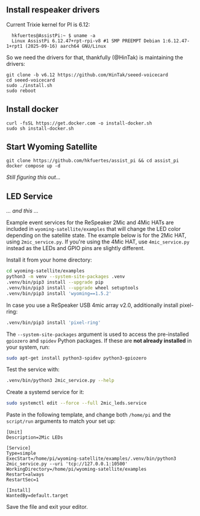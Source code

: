 ## Install respeaker drivers
Current Trixie kernel for PI is 6.12:
``` shell
  hkfuertes@AssistPi:~ $ uname -a
  Linux AssistPi 6.12.47+rpt-rpi-v8 #1 SMP PREEMPT Debian 1:6.12.47-1+rpt1 (2025-09-16) aarch64 GNU/Linux
```
So we need the drivers for that, thankfully (@HinTak) is maintaining the drivers:
```shell
git clone -b v6.12 https://github.com/HinTak/seeed-voicecard
cd seeed-voicecard
sudo ./install.sh
sudo reboot
```
## Install docker
```shell
curl -fsSL https://get.docker.com -o install-docker.sh
sudo sh install-docker.sh
```
## Start Wyoming Satellite
```shell
git clone https://github.com/hkfuertes/assist_pi && cd assist_pi
docker compose up -d
```
_Still figuring this out..._

## LED Service
_... and this ..._

Example event services for the ReSpeaker 2Mic and 4Mic HATs are included in `wyoming-satellite/examples` that will change the LED color depending on the satellite state. The example below is for the 2Mic HAT, using `2mic_service.py`.  If you're using the 4Mic HAT, use `4mic_service.py` instead as the LEDs and GPIO pins are slightly different.

Install it from your home directory:

```sh
cd wyoming-satellite/examples
python3 -m venv --system-site-packages .venv
.venv/bin/pip3 install --upgrade pip
.venv/bin/pip3 install --upgrade wheel setuptools
.venv/bin/pip3 install 'wyoming==1.5.2'
```

In case you use a ReSpeaker USB 4mic array v2.0, additionally install pixel-ring:

```sh
.venv/bin/pip3 install 'pixel-ring'
```


The `--system-site-packages` argument is used to access the pre-installed `gpiozero` and `spidev` Python packages. If these are **not already installed** in your system, run:

```sh
sudo apt-get install python3-spidev python3-gpiozero
```

Test the service with:

```sh
.venv/bin/python3 2mic_service.py --help
```

Create a systemd service for it:

``` sh
sudo systemctl edit --force --full 2mic_leds.service
```

Paste in the following template, and change both `/home/pi` and the `script/run` arguments to match your set up:

```text
[Unit]
Description=2Mic LEDs

[Service]
Type=simple
ExecStart=/home/pi/wyoming-satellite/examples/.venv/bin/python3 2mic_service.py --uri 'tcp://127.0.0.1:10500'
WorkingDirectory=/home/pi/wyoming-satellite/examples
Restart=always
RestartSec=1

[Install]
WantedBy=default.target
```

Save the file and exit your editor.
